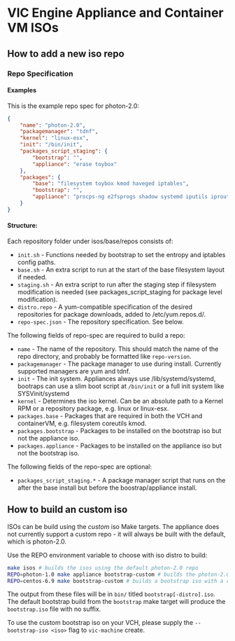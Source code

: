 # VIC Engine Appliance and Container VM ISOs

## How to add a new iso repo

### Repo Specification

#### Examples

This is the example repo spec for photon-2.0:

```json
{
    "name": "photon-2.0",
    "packagemanager": "tdnf",
    "kernel": "linux-esx",
    "init": "/bin/init",
    "packages_script_staging": {
        "bootstrap": "",
        "appliance": "erase toybox"
    },
    "packages": {
        "base": "filesystem toybox kmod haveged iptables",
        "bootstrap": "",
        "appliance": "procps-ng e2fsprogs shadow systemd iputils iproute2 tdnf gzip lsof logrotate photon-release mingetty rpm dbus net-tools openssh ca-certificates sudo vim lsof"
    }
}
```

#### Structure:

Each repository folder under isos/base/repos consists of:

 - `init.sh`            - Functions needed by bootstrap to set the entropy and iptables config paths.
 - `base.sh`            - An extra script to run at the start of the base filesystem layout if needed.
 - `staging.sh`         - An extra script to run after the staging step if filesystem modification is needed (see packages_script_staging for package level modification).
 - `distro.repo`        - A yum-compatible specification of the desired repositories for package downloads, added to /etc/yum.repos.d/.
 - `repo-spec.json`     - The repository specification. See below.

The following fields of repo-spec are required to build a repo:

 - `name`               - The name of the repository. This should match the name of the repo directory, and probably be formatted like `repo-version`.
 - `packagemanager`     - The package manager to use during install. Currently supported managers are yum and tdnf.
 - `init`               - The init system. Appliances always use /lib/systemd/systemd, bootraps can use a slim boot script at `/bin/init` or a full init system like SYSVinit/systemd
 - `kernel`             - Determines the iso kernel. Can be an absolute path to a Kernel RPM or a repository package, e.g. linux or linux-esx.
 - `packages.base`      - Packages that are required in both the VCH and containerVM, e.g. filesystem coreutils kmod.
 - `packages.bootstrap` - Packages to be installed on the bootstrap iso but not the appliance iso.
 - `packages.appliance` - Packages to be installed on the appliance iso but not the bootstrap iso. 

The following fields of the repo-spec are optional:

 - `packages_script_staging.*` - A package manager script that runs on the after the base install but before the boostrap/appliance install. 

## How to build an custom iso

ISOs can be build using the *custom* iso Make targets. The appliance does not currently support a custom repo - it will always be built with the default, which is photon-2.0.

Use the REPO environment variable to choose with iso distro to build:

```sh
make isos # builds the isos using the default photon-2.0 repo
REPO=photon-1.0 make appliance bootstrap-custom # builds the photon-2.0 appliance and a photon-1.0 bootstrap
REPO=centos-6.9 make bootstrap-custom # builds a bootstrap iso with a centos-6.9 kernel and package layout
```

The output from these files will be in `bin/` titled `bootstrap[-distro].iso`. The default bootstrap build from the `bootstrap` make target will produce the `bootstrap.iso` file with no suffix.

To use the custom bootstrap iso on your VCH, please supply the `--bootstrap-iso <iso>` flag to `vic-machine` create.
